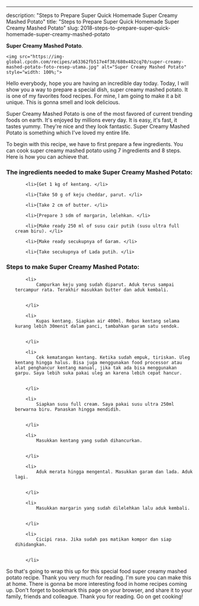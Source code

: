 ---
description: "Steps to Prepare Super Quick Homemade Super Creamy Mashed Potato"
title: "Steps to Prepare Super Quick Homemade Super Creamy Mashed Potato"
slug: 2018-steps-to-prepare-super-quick-homemade-super-creamy-mashed-potato

<p>
	<strong>Super Creamy Mashed Potato</strong>. 
	
</p>
<p>
	
	<img src="https://img-global.cpcdn.com/recipes/a63362fb517e4f38/680x482cq70/super-creamy-mashed-potato-foto-resep-utama.jpg" alt="Super Creamy Mashed Potato" style="width: 100%;">
	
	
</p>
<p>
	Hello everybody, hope you are having an incredible day today. Today, I will show you a way to prepare a special dish, super creamy mashed potato. It is one of my favorites food recipes. For mine, I am going to make it a bit unique. This is gonna smell and look delicious.
</p>
	
<p>
	
</p>
<p>
	Super Creamy Mashed Potato is one of the most favored of current trending foods on earth. It's enjoyed by millions every day. It is easy, it's fast, it tastes yummy. They're nice and they look fantastic. Super Creamy Mashed Potato is something which I've loved my entire life.
</p>

<p>
To begin with this recipe, we have to first prepare a few ingredients. You can cook super creamy mashed potato using 7 ingredients and 8 steps. Here is how you can achieve that.
</p>

<h3>The ingredients needed to make Super Creamy Mashed Potato:</h3>

<ol>
	
		<li>{Get 1 kg of kentang. </li>
	
		<li>{Take 50 g of keju cheddar, parut. </li>
	
		<li>{Take 2 cm of butter. </li>
	
		<li>{Prepare 3 sdm of margarin, lelehkan. </li>
	
		<li>{Make ready 250 ml of susu cair putih (susu ultra full cream biru). </li>
	
		<li>{Make ready secukupnya of Garam. </li>
	
		<li>{Take secukupnya of Lada putih. </li>
	
</ol>
<p>
	
</p>

<h3>Steps to make Super Creamy Mashed Potato:</h3>

<ol>
	
		<li>
			Campurkan keju yang sudah diparut. Aduk terus sampai tercampur rata. Terakhir masukkan butter dan aduk kembali.
			
			
		</li>
	
		<li>
			Kupas kentang. Siapkan air 400ml. Rebus kentang selama kurang lebih 30menit dalam panci, tambahkan garam satu sendok.
			
			
		</li>
	
		<li>
			Cek kematangan kentang. Ketika sudah empuk, tiriskan. Uleg kentang hingga halus. Bisa juga menggunakan food processor atau alat penghancur kentang manual, jika tak ada bisa menggunakan garpu. Saya lebih suka pakai uleg an karena lebih cepat hancur.
			
			
		</li>
	
		<li>
			Siapkan susu full cream. Saya pakai susu ultra 250ml berwarna biru. Panaskan hingga mendidih.
			
			
		</li>
	
		<li>
			Masukkan kentang yang sudah dihancurkan.
			
			
		</li>
	
		<li>
			Aduk merata hingga mengental. Masukkan garam dan lada. Aduk lagi.
			
			
		</li>
	
		<li>
			Masukkan margarin yang sudah dilelehkan lalu aduk kembali.
			
			
		</li>
	
		<li>
			Cicipi rasa. Jika sudah pas matikan kompor dan siap dihidangkan.
			
			
		</li>
	
</ol>

<p>
	
</p>

<p>
	So that's going to wrap this up for this special food super creamy mashed potato recipe. Thank you very much for reading. I'm sure you can make this at home. There is gonna be more interesting food in home recipes coming up. Don't forget to bookmark this page on your browser, and share it to your family, friends and colleague. Thank you for reading. Go on get cooking!
</p>
